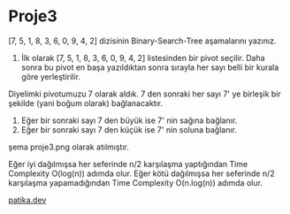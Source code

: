 # Proje3

[7, 5, 1, 8, 3, 6, 0, 9, 4, 2] dizisinin Binary-Search-Tree aşamalarını yazınız.


1. İlk olarak [7, 5, 1, 8, 3, 6, 0, 9, 4, 2] listesinden bir pivot seçilir. Daha sonra bu pivot en başa yazıldıktan sonra sırayla her sayı belli bir kurala göre yerleştirilir.

Diyelimki pivotumuzu 7 olarak aldık. 7 den sonraki her sayı 7' ye birleşik bir şekilde (yani boğum olarak) bağlanacaktır.
1. Eğer bir sonraki sayı 7 den büyük ise 7' nin sağına bağlanır.
2. Eğer bir sonraki sayı 7 den küçük ise 7' nin soluna bağlanır.

şema proje3.png olarak atılmıştır.


Eğer iyi dağılmışsa her seferinde n/2 karşılaşma yaptığından Time Complexity O(log(n)) adımda olur.
Eğer kötü dağılmışsa her seferinde n/2 karşılaşma yapamadığından Time Complexity O(n.log(n)) adımda olur.


[patika.dev](www.patika.dev)
